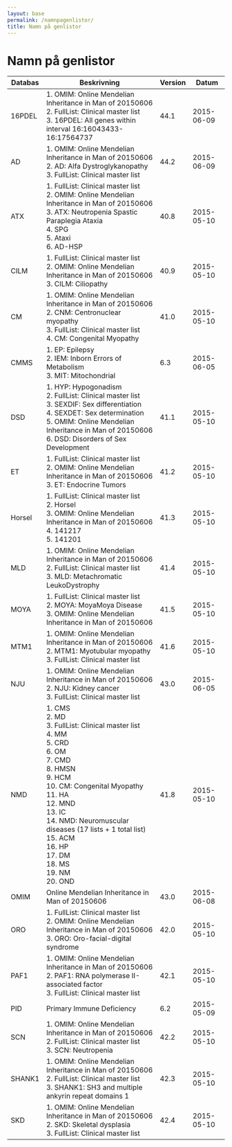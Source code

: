 ```yaml
---
layout: base
permalink: /namnpagenlistor/
title: Namn på genlistor
---
```


# Namn på genlistor

|Databas|Beskrivning|Version|Datum|
|---|---|---|---|
|16PDEL|1. OMIM: Online Mendelian Inheritance in Man of 20150606<br />2. FullList: Clinical master list<br />3. 16PDEL: All genes within interval 16:16043433-16:17564737<br />|44.1|2015-06-09|
|AD|1. OMIM: Online Mendelian Inheritance in Man of 20150606<br />2. AD: Alfa Dystroglykanopathy<br />3. FullList: Clinical master list<br />|44.2|2015-06-09|
|ATX|1. FullList: Clinical master list<br />2. OMIM: Online Mendelian Inheritance in Man of 20150606<br />3. ATX: Neutropenia Spastic Paraplegia Ataxia<br />4. SPG<br />5. Ataxi<br />6. AD-HSP<br />|40.8|2015-05-10|
|CILM|1. FullList: Clinical master list<br />2. OMIM: Online Mendelian Inheritance in Man of 20150606<br />3. CILM: Ciliopathy<br />|40.9|2015-05-10|
|CM|1. OMIM: Online Mendelian Inheritance in Man of 20150606<br />2. CNM: Centronuclear myopathy<br />3. FullList: Clinical master list<br />4. CM: Congenital Myopathy<br />|41.0|2015-05-10|
|CMMS|1. EP: Epilepsy<br />2. IEM: Inborn Errors of Metabolism<br />3. MIT: Mitochondrial<br />|6.3|2015-06-05|
|DSD|1. HYP: Hypogonadism<br />2. FullList: Clinical master list<br />3. SEXDIF: Sex differentiation<br />4. SEXDET: Sex determination<br />5. OMIM: Online Mendelian Inheritance in Man of 20150606<br />6. DSD: Disorders of Sex Development<br />|41.1|2015-05-10|
|ET|1. FullList: Clinical master list<br />2. OMIM: Online Mendelian Inheritance in Man of 20150606<br />3. ET: Endocrine Tumors<br />|41.2|2015-05-10|
|Horsel|1. FullList: Clinical master list<br />2. Horsel<br />3. OMIM: Online Mendelian Inheritance in Man of 20150606<br />4. 141217<br />5. 141201<br />|41.3|2015-05-10|
|MLD|1. OMIM: Online Mendelian Inheritance in Man of 20150606<br />2. FullList: Clinical master list<br />3. MLD: Metachromatic LeukoDystrophy<br />|41.4|2015-05-10|
|MOYA|1. FullList: Clinical master list<br />2. MOYA: MoyaMoya Disease<br />3. OMIM: Online Mendelian Inheritance in Man of 20150606<br />|41.5|2015-05-10|
|MTM1|1. OMIM: Online Mendelian Inheritance in Man of 20150606<br />2. MTM1: Myotubular myopathy<br />3. FullList: Clinical master list<br />|41.6|2015-05-10|
|NJU|1. OMIM: Online Mendelian Inheritance in Man of 20150606<br />2. NJU: Kidney cancer<br />3. FullList: Clinical master list<br />|43.0|2015-06-05|
|NMD|1. CMS<br />2. MD<br />3. FullList: Clinical master list<br />4. MM<br />5. CRD<br />6. OM<br />7. CMD<br />8. HMSN<br />9. HCM<br />10. CM: Congenital Myopathy<br />11. HA<br />12. MND<br />13. IC<br />14. NMD: Neuromuscular diseases (17 lists + 1 total list)<br />15. ACM<br />16. HP<br />17. DM<br />18. MS<br />19. NM<br />20. OND<br />|41.8|2015-05-10|
|OMIM|Online Mendelian Inheritance in Man of 20150606|43.0|2015-06-08|
|ORO|1. FullList: Clinical master list<br />2. OMIM: Online Mendelian Inheritance in Man of 20150606<br />3. ORO: Oro-facial-digital syndrome<br />|42.0|2015-05-10|
|PAF1|1. OMIM: Online Mendelian Inheritance in Man of 20150606<br />2. PAF1: RNA polymerase II-associated factor<br />3. FullList: Clinical master list<br />|42.1|2015-05-10|
|PID|Primary Immune Deficiency|6.2|2015-05-09|
|SCN|1. OMIM: Online Mendelian Inheritance in Man of 20150606<br />2. FullList: Clinical master list<br />3. SCN: Neutropenia<br />|42.2|2015-05-10|
|SHANK1|1. OMIM: Online Mendelian Inheritance in Man of 20150606<br />2. FullList: Clinical master list<br />3. SHANK1: SH3 and multiple ankyrin repeat domains 1<br />|42.3|2015-05-10|
|SKD|1. OMIM: Online Mendelian Inheritance in Man of 20150606<br />2. SKD: Skeletal dysplasia<br />3. FullList: Clinical master list<br />|42.4|2015-05-10|
